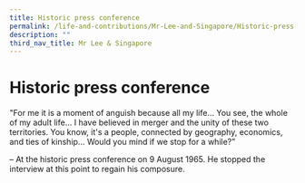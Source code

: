 ```yaml
---
title: Historic press conference
permalink: /life-and-contributions/Mr-Lee-and-Singapore/Historic-press-conference
description: ""
third_nav_title: Mr Lee & Singapore
---
```

# Historic press conference #

"For me it is a moment of anguish because all my life... You see, the whole of my adult life... I have believed in merger and the unity of these two territories. You know, it's a people, connected by geography, economics, and ties of kinship... Would you mind if we stop for a while?” 

– At the historic press conference on 9 August 1965. He stopped the interview at this point to regain his composure.